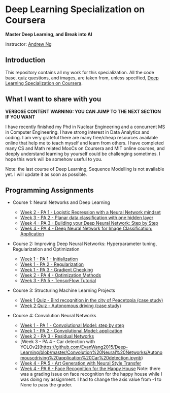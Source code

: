 # Deep Learning Specialization on Coursera

**Master Deep Learning, and Break into AI**

Instructor: [Andrew Ng](http://www.andrewng.org/)

## Introduction

This repository contains all my work for this specialization. All the code base, quiz questions, and images, are taken from, unless specified, [Deep Learning Specialization on Coursera](https://www.coursera.org/specializations/deep-learning).

## What I want to share with you

**VERBOSE CONTENT WARNING: YOU CAN JUMP TO THE NEXT SECTION IF YOU WANT**

I have recently finished my Phd in Nuclear Engineering and a concurrent MS in Computer Engineering. I have strong interest in Data Analytics and coding. 
I am very grateful there are many free/cheap resources available online that help me to teach myself and learn from others. I have completed many CS and Math related MooCs on Coursera and MIT online courses, and deeply understand learning by yourself could be challenging sometimes. 
I hope this work will be somehow useful to you.  

Note: the last course of Deep Learning, Sequence Modelling is not available yet. I will update it as soon as possible. 

## Programming Assignments

- Course 1: Neural Networks and Deep Learning

  - [Week 2 - PA 1 - Logistic Regression with a Neural Network mindset](https://github.com/EvanWang2015/Deep-Learning/blob/master/Neural%20Network_Deep%20Learning/LogisticRegressionWithNeuralNetworkMindset.ipynb)
  - [Week 3 - PA 2 - Planar data classification with one hidden layer](https://github.com/EvanWang2015/Deep-Learning/blob/master/Neural%20Network_Deep%20Learning/Planar%20data%20classification%20with%20one%20hidden%20layer.ipynb)
  - [Week 4 - PA 3 - Building your Deep Neural Network: Step by Step](https://github.com/EvanWang2015/Deep-Learning/blob/master/Neural%20Network_Deep%20Learning/Building%20your%20Deep%20Neural%20Network%20Step%20by%20Step.ipynb)
  - [Week 4 - PA 4 - Deep Neural Network for Image Classification: Application](https://github.com/EvanWang2015/Deep-Learning/blob/master/Neural%20Network_Deep%20Learning/Deep%20Neural%20Network%20Application.ipynb)
  
- Course 2: Improving Deep Neural Networks: Hyperparameter tuning, Regularization and Optimization

  - [Week 1 - PA 1 - Initialization](https://github.com/EvanWang2015/Deep-Learning/blob/master/Hyperparameter%20tuning%2C%20Regularization%20and%20Optimization/Initialization.ipynb)
  - [Week 1 - PA 2 - Regularization](https://github.com/EvanWang2015/Deep-Learning/blob/master/Hyperparameter%20tuning%2C%20Regularization%20and%20Optimization/Regularization.ipynb)
  - [Week 1 - PA 3 - Gradient Checking](https://github.com/EvanWang2015/Deep-Learning/blob/master/Hyperparameter%20tuning%2C%20Regularization%20and%20Optimization/Gradient%20Checking.ipynb)
  - [Week 2 - PA 4 - Optimization Methods](https://github.com/EvanWang2015/Deep-Learning/blob/master/Hyperparameter%20tuning%2C%20Regularization%20and%20Optimization/Optimization%20methods.ipynb)
  - [Week 3 - PA 5 - TensorFlow Tutorial](https://github.com/EvanWang2015/Deep-Learning/blob/master/Hyperparameter%20tuning%2C%20Regularization%20and%20Optimization/Tensorflow%20Tutorial.ipynb)
  
- Course 3: Structuring Machine Learning Projects

  - [Week 1 Quiz - Bird recognition in the city of Peacetopia (case study)](https://github.com/EvanWang2015/Deep-Learning/blob/master/Structuring%20Machine%20Learning%20Projects/quiz%201_bird%20recogintion%20in%20the%20city%20of%20peacetopia.pdf)
  - [Week 2 Quiz - Autonomous driving (case study)](https://github.com/EvanWang2015/Deep-Learning/blob/master/Structuring%20Machine%20Learning%20Projects/quiz%202_Autonomous%20driving_Case%20study.pdf)
 
- Course 4: Convolution Neural Networks

  - [Week 1 - PA 1 - Convolutional Model: step by step](https://github.com/EvanWang2015/Deep-Learning/blob/master/Convolution%20Neural%20Networks/Convolution%20model%20step%20by%20step.ipynb)
  - [Week 1 - PA 2 - Convolutional Model: application](https://github.com/EvanWang2015/Deep-Learning/blob/master/Convolution%20Neural%20Networks/Convolution%20model%20Application.ipynb)
  - [Week 2 - PA 3 - Residual Networks](https://github.com/EvanWang2015/Deep-Learning/blob/master/Convolution%20Neural%20Networks/Residual%20Networks.ipynb)
  - [Week 3 - PA 4 - Car detection with YOLOv2[(https://github.com/EvanWang2015/Deep-Learning/blob/master/Convolution%20Neural%20Networks/Autonomouscdriving%20application%20Car%20detection.ipynb)
  - [Week 4 - PA 5 - Art Generation with Neural Style Transfer](https://github.com/EvanWang2015/Deep-Learning/blob/master/Convolution%20Neural%20Networks/Art%20Generation%20with%20Neural%20Style%20Transfer.ipynb)
  - [Week 4 - PA 6 - Face Recognition for the Happy House](https://github.com/EvanWang2015/Deep-Learning/blob/master/Convolution%20Neural%20Networks/Face%20Recognition%20for%20the%20Happy%20House.ipynb)
  Note: there was a grading issue on face recognition for the happy house while I was doing my assignment. I had to change the axis value from -1 to None to pass the grader.